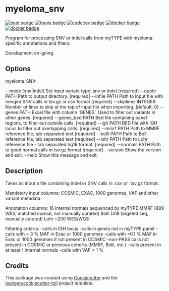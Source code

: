 # myeloma_snv

[![pypi badge][pypi_badge]][pypi_base]
[![travis badge][travis_badge]][travis_base]
[![codecov badge][codecov_badge]][codecov_base]
[![docker badge][docker_badge]][docker_base]
[![docker badge][automated_badge]][docker_base]

Program for processing SNV or indel calls from myTYPE with myeloma-specific annotations and filters.

Development on-going.

## Options

myeloma_SNV:

  --mode [snv|indel]   Set input variant type: snv or indel  [required]
  --outdir PATH        Path to output directory.  [required]
  --infile PATH        Path to input file with merged SNV calls in tsv.gz or
                       csv format  [required]
  --skiplines INTEGER  Number of lines to skip at the top of input file when
                       importing.  [default: 0]
  --genes PATH         Excel file with column 'GENES'. Used to filter out
                       variants in other genes.  [required]
  --genes_bed PATH     Bed file containing panel regions, to filter out
                       outside calls.  [required]
  --igh PATH           BED file with IGH locus to filter out overlapping
                       calls.  [required]
  --mmrf PATH          Path to MMRF reference file, tab separated text
                       [required]
  --bolli PATH         Path to Bolli reference file, tab separated text
                       [required]
  --lohr PATH          Path to Lohr reference file - tab separated hg19
                       format.  [required]
  --normals PATH       Path to good normal calls in tsv.gz format  [required]
  --version            Show the version and exit.
  --help               Show this message and exit.

## Description
Takes as input a file containing indel or SNV calls in .csv or .tsv.gz format.

Mandatory input columns:
COSMIC, EXAC, 1000 genomes, VAF and other variant metadata

Annotation columns:
16 internal normals sequenced by myTYPE
MMRF (889 WES, matched normal, not manually curated)
Bolli (418 targeted seq, manually curated)
Lohr ~200 WES/WGS

Filtering criteria:
 -calls in IGH locus
 -calls in genes not in myTYPE panel
 -calls with > 3 % MAF in Exac or 1000 genomes
 -calls with >0.1 % MAF in Exac or 1000 genomes if not present in COSMIC
 -non-PASS calls not present in COSMIC or previous cohorts (MMRF, Bolli, etc.)
 -calls present in at least 1 internal normals
 -calls with VAF < 1 %

## Credits

This package was created using [Cookiecutter] and the
[leukgen/cookiecutter-toil] project template.

<!-- References -->
[singularity]: http://singularity.lbl.gov/
[docker2singularity]: https://github.com/singularityware/docker2singularity
[cookiecutter]: https://github.com/audreyr/cookiecutter
[leukgen/cookiecutter-toil]: https://github.com/leukgen/cookiecutter-toil
[`--batchSystem`]: http://toil.readthedocs.io/en/latest/developingWorkflows/batchSystem.html?highlight=BatchSystem

<!-- Badges -->
[docker_base]: https://hub.docker.com/r/evenrus/myeloma_snv
[docker_badge]: https://img.shields.io/docker/build/evenrus/myeloma_snv.svg
[automated_badge]: https://img.shields.io/docker/automated/leukgen/myeloma_snv.svg
[codecov_badge]: https://codecov.io/gh/evenrus/myeloma_snv/branch/master/graph/badge.svg
[codecov_base]: https://codecov.io/gh/evenrus/myeloma_snv
[pypi_badge]: https://img.shields.io/pypi/v/myeloma_snv.svg
[pypi_base]: https://pypi.python.org/pypi/myeloma_snv
[travis_badge]: https://img.shields.io/travis/evenrus/myeloma_snv.svg
[travis_base]: https://travis-ci.org/evenrus/myeloma_snv
